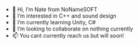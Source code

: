 - 👋 Hi, I’m Nate from NoNameSOFT
- 👀 I’m interested in C++ and sound design
- 🌱 I’m currently learning Unity, C#
- 💞️ I’m looking to collaborate on nothing currently
- 📫 You cant currently reach us but will soon!

<!---
NateNoNameSOFT/NateNoNameSOFT is a ✨ special ✨ repository because its `README.md` (this file) appears on your GitHub profile.
You can click the Preview link to take a look at your changes.
--->
